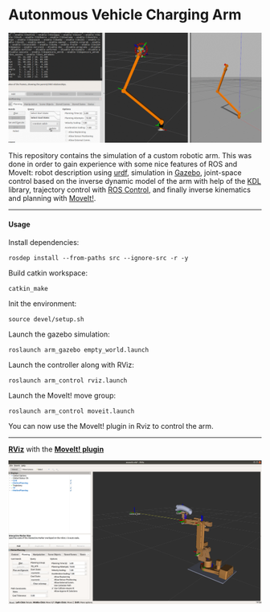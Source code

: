 # Autonmous Vehicle Charging Arm

![Demo](img/peek.gif)

This repository contains the simulation of a custom robotic arm. This was done in order to gain experience with some nice features of ROS and MoveIt: robot description using [urdf](http://wiki.ros.org/urdf/XML), simulation in [Gazebo](http://gazebosim.org/), joint-space control based on the inverse dynamic model of the arm with help of the [KDL](http://www.orocos.org/kdl) library, trajectory control with [ROS Control](http://wiki.ros.org/joint_trajectory_controller), and finally inverse kinematics and planning with [MoveIt!](http://moveit.ros.org/). 

___

#### Usage
Install dependencies:
```
rosdep install --from-paths src --ignore-src -r -y
```
Build catkin workspace:
```
catkin_make
```
Init the environment:
```
source devel/setup.sh
```
Launch the gazebo simulation:
```
roslaunch arm_gazebo empty_world.launch
```
Launch the controller along with RViz:
```
roslaunch arm_control rviz.launch
```
Launch the MoveIt! move group:
```
roslaunch arm_control moveit.launch
```
You can now use the MoveIt! plugin in Rviz to control the arm.
___

**[RViz](http://wiki.ros.org/rviz)** with the **[MoveIt! plugin](http://docs.ros.org/kinetic/api/moveit_tutorials/html/doc/ros_visualization/visualization_tutorial.html)**

![Arm in Gazebo](img/Arm_Moveit.png)
